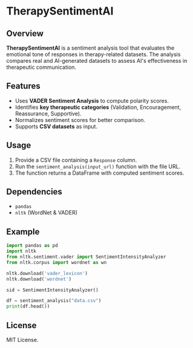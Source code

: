 # TherapySentimentAI

## Overview  
**TherapySentimentAI** is a sentiment analysis tool that evaluates the emotional tone of responses in therapy-related datasets. The analysis compares real and AI-generated datasets to assess AI's effectiveness in therapeutic communication.

## Features  
- Uses **VADER Sentiment Analysis** to compute polarity scores.  
- Identifies **key therapeutic categories** (Validation, Encouragement, Reassurance, Supportive).  
- Normalizes sentiment scores for better comparison.  
- Supports **CSV datasets** as input.  

## Usage  
1. Provide a CSV file containing a `Response` column.  
2. Run the `sentiment_analysis(input_url)` function with the file URL.  
3. The function returns a DataFrame with computed sentiment scores.  

## Dependencies  
- `pandas`  
- `nltk` (WordNet & VADER)  

## Example  
```python
import pandas as pd
import nltk
from nltk.sentiment.vader import SentimentIntensityAnalyzer
from nltk.corpus import wordnet as wn

nltk.download('vader_lexicon')
nltk.download('wordnet')

sid = SentimentIntensityAnalyzer()

df = sentiment_analysis("data.csv")
print(df.head())
```

## License  
MIT License.

